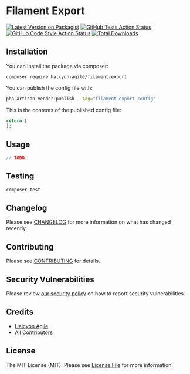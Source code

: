 # Filament Export

[![Latest Version on Packagist](https://img.shields.io/packagist/v/halcyon-agile/filament-export.svg?style=flat-square)](https://packagist.org/packages/halcyon-agile/filament-export)
[![GitHub Tests Action Status](https://img.shields.io/github/actions/workflow/status/halcyon-agile/filament-export/run-tests.yml?branch=main&label=tests&style=flat-square)](https://github.com/halcyon-agile/filament-export/actions?query=workflow%3Arun-tests+branch%3Amain)
[![GitHub Code Style Action Status](https://img.shields.io/github/actions/workflow/status/halcyon-agile/filament-export/fix-php-code-style-issues.yml?branch=main&label=code%20style&style=flat-square)](https://github.com/halcyon-agile/filament-export/actions?query=workflow%3A"Fix+PHP+code+style+issues"+branch%3Amain)
[![Total Downloads](https://img.shields.io/packagist/dt/halcyon-agile/filament-export.svg?style=flat-square)](https://packagist.org/packages/halcyon-agile/filament-export)

## Installation

You can install the package via composer:

```bash
composer require halcyon-agile/filament-export
```

You can publish the config file with:

```bash
php artisan vendor:publish --tag="filament-export-config"
```

This is the contents of the published config file:

```php
return [
];
```

## Usage

```php
// TODO:
```

## Testing

```bash
composer test
```

## Changelog

Please see [CHANGELOG](CHANGELOG.md) for more information on what has changed recently.

## Contributing

Please see [CONTRIBUTING](CONTRIBUTING.md) for details.

## Security Vulnerabilities

Please review [our security policy](../../security/policy) on how to report security vulnerabilities.

## Credits

- [Halcyon Agile](https://github.com/halcyon-agile)
- [All Contributors](../../contributors)

## License

The MIT License (MIT). Please see [License File](LICENSE.md) for more information.

